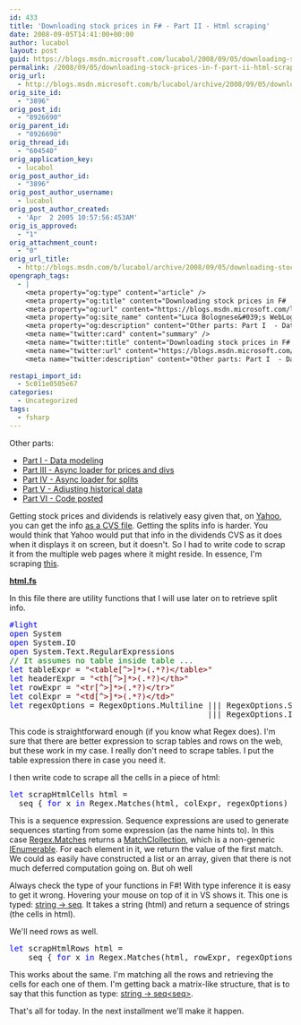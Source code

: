 ```yaml
---
id: 433
title: 'Downloading stock prices in F# - Part II - Html scraping'
date: 2008-09-05T14:41:00+00:00
author: lucabol
layout: post
guid: https://blogs.msdn.microsoft.com/lucabol/2008/09/05/downloading-stock-prices-in-f-part-ii-html-scraping/
permalink: /2008/09/05/downloading-stock-prices-in-f-part-ii-html-scraping/
orig_url:
  - http://blogs.msdn.microsoft.com/b/lucabol/archive/2008/09/05/downloading-stock-prices-in-f-part-ii-html-scraping.aspx
orig_site_id:
  - "3896"
orig_post_id:
  - "8926690"
orig_parent_id:
  - "8926690"
orig_thread_id:
  - "604540"
orig_application_key:
  - lucabol
orig_post_author_id:
  - "3896"
orig_post_author_username:
  - lucabol
orig_post_author_created:
  - 'Apr  2 2005 10:57:56:453AM'
orig_is_approved:
  - "1"
orig_attachment_count:
  - "0"
orig_url_title:
  - http://blogs.msdn.com/b/lucabol/archive/2008/09/05/downloading-stock-prices-in-f-part-ii-html-scraping.aspx
opengraph_tags:
  - |
    <meta property="og:type" content="article" />
    <meta property="og:title" content="Downloading stock prices in F#  - Part II  - Html scraping" />
    <meta property="og:url" content="https://blogs.msdn.microsoft.com/lucabol/2008/09/05/downloading-stock-prices-in-f-part-ii-html-scraping/" />
    <meta property="og:site_name" content="Luca Bolognese&#039;s WebLog" />
    <meta property="og:description" content="Other parts: Part I  - Data modeling Part III  - Async loader for prices and divs Part IV  - Async loader for splits Part V  - Adjusting historical data Part VI  - Code posted Getting stock prices and dividends is relatively easy given that, on Yahoo, you can get the info as a CVS file...." />
    <meta name="twitter:card" content="summary" />
    <meta name="twitter:title" content="Downloading stock prices in F#  - Part II  - Html scraping" />
    <meta name="twitter:url" content="https://blogs.msdn.microsoft.com/lucabol/2008/09/05/downloading-stock-prices-in-f-part-ii-html-scraping/" />
    <meta name="twitter:description" content="Other parts: Part I  - Data modeling Part III  - Async loader for prices and divs Part IV  - Async loader for splits Part V  - Adjusting historical data Part VI  - Code posted Getting stock prices and dividends is relatively easy given that, on Yahoo, you can get the info as a CVS file...." />
    
restapi_import_id:
  - 5c011e0505e67
categories:
  - Uncategorized
tags:
  - fsharp
---
```

Other parts:

  * [Part I  - Data modeling](http://blogs.msdn.com/lucabol/archive/2008/08/29/downloading-stock-prices-in-f-part-i-data-modeling.aspx)
  * [Part III  - Async loader for prices and divs](http://blogs.msdn.com/lucabol/archive/2008/09/12/downloading-stock-prices-in-f-part-iii-async-loader-for-prices-and-divs.aspx)
  * [Part IV  - Async loader for splits](http://blogs.msdn.com/lucabol/archive/2008/09/19/downloading-stock-prices-in-f-part-iv-async-loader-for-splits.aspx)
  * [Part V  - Adjusting historical data](http://blogs.msdn.com/lucabol/archive/2008/09/26/downloading-stock-prices-in-f-part-v-adjusting-historical-data.aspx)
  * [Part VI  - Code posted](http://blogs.msdn.com/lucabol/archive/2008/10/20/downloading-stock-prices-in-f-part-vi-code-posted.aspx)

Getting stock prices and dividends is relatively easy given that, on [Yahoo](http://finance.yahoo.com/q/hp?s=GE), you can get the info [as a CVS file](http://ichart.finance.yahoo.com/table.csv?s=GE&a=00&b=2&c=1962&d=08&e=5&f=2008&g=d&ignore=.csv). Getting the splits info is harder. You would think that Yahoo would put that info in the dividends CVS as it does when it displays it on screen, but it doesn't. So I had to write code to scrap it from the multiple web pages where it might reside. In essence, I'm scraping [this](http://finance.yahoo.com/q/hp?s=GE&a=00&b=2&c=1962&d=08&e=5&f=2008&g=v).

**<u>html.fs</u>**

In this file there are utility functions that I will use later on to retrieve split info. 

<pre class="code"><span style="color:blue;">#light
open </span>System
<span style="color:blue;">open </span>System.IO
<span style="color:blue;">open </span>System.Text.RegularExpressions
<span style="color:green;">// It assumes no table inside table ...
</span><span style="color:blue;">let </span>tableExpr = <span style="color:maroon;">"&lt;table[^&gt;]*&gt;(.*?)&lt;/table&gt;"
</span><span style="color:blue;">let </span>headerExpr = <span style="color:maroon;">"&lt;th[^&gt;]*&gt;(.*?)&lt;/th&gt;"
</span><span style="color:blue;">let </span>rowExpr = <span style="color:maroon;">"&lt;tr[^&gt;]*&gt;(.*?)&lt;/tr&gt;"
</span><span style="color:blue;">let </span>colExpr = <span style="color:maroon;">"&lt;td[^&gt;]*&gt;(.*?)&lt;/td&gt;"
</span><span style="color:blue;">let </span>regexOptions = RegexOptions.Multiline ||| RegexOptions.Singleline <br />                                          ||| RegexOptions.IgnoreCase</pre>

This code is straightforward enough (if you know what Regex does). I'm sure that there are better expression to scrap tables and rows on the web, but these work in my case. I really don't need to scrape tables. I put the table expression there in case you need it.

I then write code to scrape all the cells in a piece of html:

<pre class="code"><span style="color:blue;">let </span>scrapHtmlCells html =
  seq { <span style="color:blue;">for </span>x <span style="color:blue;">in </span>Regex.Matches(html, colExpr, regexOptions) <span style="color:blue;">-&gt; </span>x.Groups.Item(1).ToString()}            </pre>

This is a sequence expression. Sequence expressions are used to generate sequences starting from some expression (as the name hints to). In this case <u>Regex.Matches</u> returns a <u>MatchClollection</u>, which is a non-generic <u>IEnumerable</u>. For each element in it, we return the value of the first match. We could as easily have constructed a list or an array, given that there is not much deferred computation going on. But oh well

Always check the type of your functions in F#! With type inference it is easy to get it wrong. Hovering your mouse on top of it in VS shows it. This one is typed: <u>string -> seq<string></u>. It takes a string (html) and return a sequence of strings (the cells in html).

We'll need rows as well.

<pre class="code"><span style="color:blue;">let </span>scrapHtmlRows html =
    seq { <span style="color:blue;">for </span>x <span style="color:blue;">in </span>Regex.Matches(html, rowExpr, regexOptions) <span style="color:blue;">-&gt; </span>scrapHtmlCells x.Value }</pre>

This works about the same. I'm matching all the rows and retrieving the cells for each one of them. I'm getting back a matrix-like structure, that is to say that this function as type: <u>string -> seq<seq<string>></u>.

That's all for today. In the next installment we'll make it happen.
